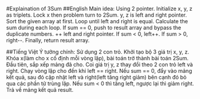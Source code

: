 #Explaination of 3Sum
##English
Main idea: Using 2 pointer.
Initialize x, y, z as triplets. Lock x then problem turn to 2Sum. y, z is left and right pointer. Sort the given array at first. Loop until left and right is equal. Calculate the sum during each loop.
If sum == 0, push to result array and bypass the duplicate numbers. ++ left and right pointer. If sum < 0, left++. If sum > 0, right--.
Finally, return result array.

##Tiếng Việt
Ý tưởng chính: Sử dụng 2 con trỏ.
Khởi tạo bộ 3 giá trị x, y, z. Khóa x(làm cho x cố định mỗi vòng lặp), bài toán trở thành bài toán 2Sum. Đầu tiên, sắp xếp mảng đã cho. Coi giá trị y, z thay đổi theo 2 con trỏ left và right. Chạy vòng lặp cho đến khi left == right.
Nếu sum == 0, đẩy vào mảng kết quả, sau đó cập nhật left và right(left tăng right giảm) bên cạnh đó bỏ qua các phần tử trùng lặp. Nếu sum < 0 thì tăng left, ngược lại thì giảm right.
Trả về mảng kết quả result.